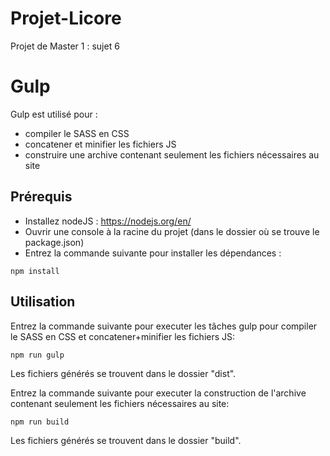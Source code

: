# Projet-Licore
Projet de Master 1  : sujet 6

# Gulp
Gulp est utilisé pour :
* compiler le SASS en CSS
* concatener et minifier les fichiers JS
* construire une archive contenant seulement les fichiers nécessaires au site

## Prérequis
* Installez nodeJS : https://nodejs.org/en/
* Ouvrir une console à la racine du projet (dans le dossier où se trouve le package.json)
* Entrez la commande suivante pour installer les dépendances :
```
npm install
```
## Utilisation
Entrez la commande suivante pour executer les tâches gulp pour compiler le SASS en CSS et concatener+minifier les fichiers JS:
```
npm run gulp
```
Les fichiers générés se trouvent dans le dossier "dist".

Entrez la commande suivante pour executer la construction de l'archive contenant seulement les fichiers nécessaires au site:
```
npm run build
```
Les fichiers générés se trouvent dans le dossier "build".

